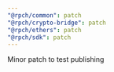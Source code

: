 ```yaml
---
"@rpch/common": patch
"@rpch/crypto-bridge": patch
"@rpch/ethers": patch
"@rpch/sdk": patch
---
```


Minor patch to test publishing
